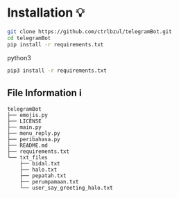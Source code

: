 # Installation :bulb:
```bash
git clone https://github.com/ctrlbzul/telegramBot.git
cd telegramBot
pip install -r requirements.txt
```
python3
```bash
pip3 install -r requirements.txt
```

## File Information :information_source:
```
telegramBot
├── emojis.py
├── LICENSE
├── main.py
├── menu_reply.py
├── peribahasa.py
├── README.md
├── requirements.txt
└── txt_files
    ├── bidal.txt
    ├── halo.txt
    ├── pepatah.txt
    ├── perumpamaan.txt
    └── user_say_greeting_halo.txt
```
